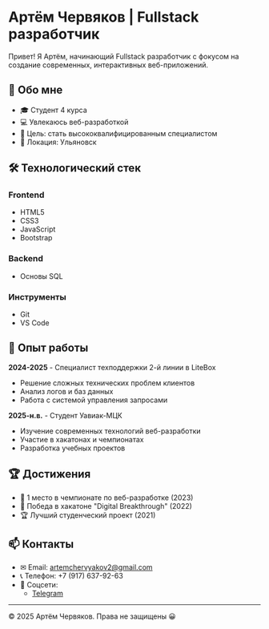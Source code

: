 # Артём Червяков | Fullstack разработчик

Привет! Я Артём, начинающий Fullstack разработчик с фокусом на создание современных, интерактивных веб-приложений.

## 🚀 Обо мне

- 🎓 Студент 4 курса
- 💻 Увлекаюсь веб-разработкой
- 🎯 Цель: стать высококвалифицированным специалистом
- 📍 Локация: Ульяновск

## 🛠 Технологический стек

### Frontend
- HTML5
- CSS3
- JavaScript
- Bootstrap

### Backend
- Основы SQL

### Инструменты
- Git
- VS Code

## 💼 Опыт работы

**2024-2025** - Специалист техподдержки 2-й линии в LiteBox  
- Решение сложных технических проблем клиентов
- Анализ логов и баз данных
- Работа с системой управления запросами

**2025-н.в.** - Студент Уавиак-МЦК  
- Изучение современных технологий веб-разработки
- Участие в хакатонах и чемпионатах
- Разработка учебных проектов

## 🏆 Достижения

- 🥇 1 место в чемпионате по веб-разработке (2023)
- 🏅 Победа в хакатоне "Digital Breakthrough" (2022)
- 🏆 Лучший студенческий проект (2021)

## 📫 Контакты

- ✉ Email: artemchervyakov2@gmail.com
- 📞 Телефон: +7 (917) 637-92-63
- 🔗 Соцсети:
  - [Telegram](@worksoll)

---

© 2025 Артём Червяков. Права не защищены 😀
